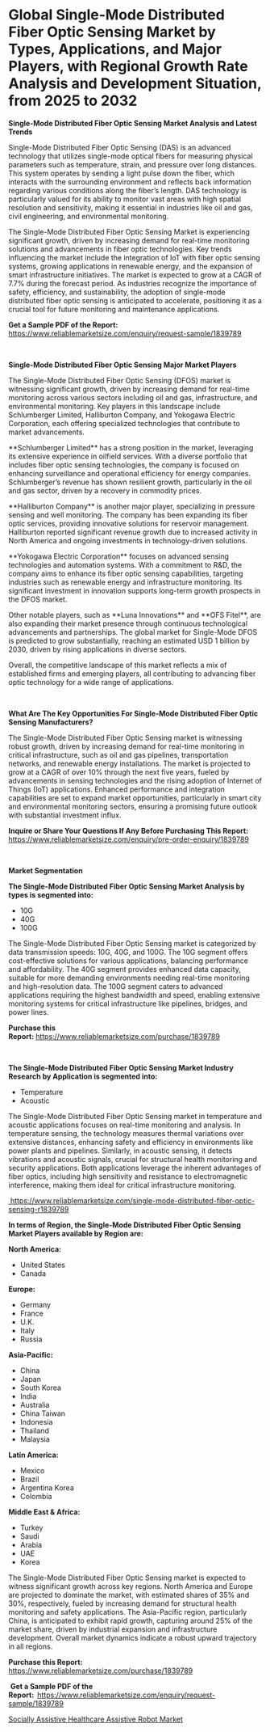 <p><h1>Global Single-Mode Distributed Fiber Optic Sensing Market by Types, Applications, and Major Players, with Regional Growth Rate Analysis and Development Situation, from 2025 to 2032</h1></p><p><strong>Single-Mode Distributed Fiber Optic Sensing Market Analysis and Latest Trends</strong></p>
<p><p>Single-Mode Distributed Fiber Optic Sensing (DAS) is an advanced technology that utilizes single-mode optical fibers for measuring physical parameters such as temperature, strain, and pressure over long distances. This system operates by sending a light pulse down the fiber, which interacts with the surrounding environment and reflects back information regarding various conditions along the fiber’s length. DAS technology is particularly valued for its ability to monitor vast areas with high spatial resolution and sensitivity, making it essential in industries like oil and gas, civil engineering, and environmental monitoring.</p><p>The Single-Mode Distributed Fiber Optic Sensing Market is experiencing significant growth, driven by increasing demand for real-time monitoring solutions and advancements in fiber optic technologies. Key trends influencing the market include the integration of IoT with fiber optic sensing systems, growing applications in renewable energy, and the expansion of smart infrastructure initiatives. The market is expected to grow at a CAGR of 7.7% during the forecast period. As industries recognize the importance of safety, efficiency, and sustainability, the adoption of single-mode distributed fiber optic sensing is anticipated to accelerate, positioning it as a crucial tool for future monitoring and maintenance applications.</p></p>
<p><strong>Get a Sample PDF of the Report:&nbsp;</strong> <a href="https://www.reliablemarketsize.com/enquiry/request-sample/1839789?utm_campaign=2464&utm_medium=2&utm_source=Github&utm_content=ia&utm_term=13022025&utm_id=single-mode-distributed-fiber-optic-sensing">https://www.reliablemarketsize.com/enquiry/request-sample/1839789</a></p>
<p>&nbsp;</p>
<p><strong>Single-Mode Distributed Fiber Optic Sensing Major Market Players</strong></p>
<p><p>The Single-Mode Distributed Fiber Optic Sensing (DFOS) market is witnessing significant growth, driven by increasing demand for real-time monitoring across various sectors including oil and gas, infrastructure, and environmental monitoring. Key players in this landscape include Schlumberger Limited, Halliburton Company, and Yokogawa Electric Corporation, each offering specialized technologies that contribute to market advancements.</p><p>**Schlumberger Limited** has a strong position in the market, leveraging its extensive experience in oilfield services. With a diverse portfolio that includes fiber optic sensing technologies, the company is focused on enhancing surveillance and operational efficiency for energy companies. Schlumberger’s revenue has shown resilient growth, particularly in the oil and gas sector, driven by a recovery in commodity prices.</p><p>**Halliburton Company** is another major player, specializing in pressure sensing and well monitoring. The company has been expanding its fiber optic services, providing innovative solutions for reservoir management. Halliburton reported significant revenue growth due to increased activity in North America and ongoing investments in technology-driven solutions.</p><p>**Yokogawa Electric Corporation** focuses on advanced sensing technologies and automation systems. With a commitment to R&D, the company aims to enhance its fiber optic sensing capabilities, targeting industries such as renewable energy and infrastructure monitoring. Its significant investment in innovation supports long-term growth prospects in the DFOS market.</p><p>Other notable players, such as **Luna Innovations** and **OFS Fitel**, are also expanding their market presence through continuous technological advancements and partnerships. The global market for Single-Mode DFOS is predicted to grow substantially, reaching an estimated USD 1 billion by 2030, driven by rising applications in diverse sectors.</p><p>Overall, the competitive landscape of this market reflects a mix of established firms and emerging players, all contributing to advancing fiber optic technology for a wide range of applications.</p></p>
<p>&nbsp;</p>
<p><strong>What Are The Key Opportunities For Single-Mode Distributed Fiber Optic Sensing Manufacturers?</strong></p>
<p><p>The Single-Mode Distributed Fiber Optic Sensing market is witnessing robust growth, driven by increasing demand for real-time monitoring in critical infrastructure, such as oil and gas pipelines, transportation networks, and renewable energy installations. The market is projected to grow at a CAGR of over 10% through the next five years, fueled by advancements in sensing technologies and the rising adoption of Internet of Things (IoT) applications. Enhanced performance and integration capabilities are set to expand market opportunities, particularly in smart city and environmental monitoring sectors, ensuring a promising future outlook with substantial investment influx.</p></p>
<p><strong>Inquire or Share Your Questions If Any Before Purchasing This Report:</strong> <a href="https://www.reliablemarketsize.com/enquiry/pre-order-enquiry/1839789?utm_campaign=2464&utm_medium=2&utm_source=Github&utm_content=ia&utm_term=13022025&utm_id=single-mode-distributed-fiber-optic-sensing">https://www.reliablemarketsize.com/enquiry/pre-order-enquiry/1839789</a></p>
<p>&nbsp;</p>
<p><strong>Market Segmentation</strong></p>
<p><strong>The Single-Mode Distributed Fiber Optic Sensing Market Analysis by types is segmented into:</strong></p>
<p><ul><li>10G</li><li>40G</li><li>100G</li></ul></p>
<p><p>The Single-Mode Distributed Fiber Optic Sensing market is categorized by data transmission speeds: 10G, 40G, and 100G. The 10G segment offers cost-effective solutions for various applications, balancing performance and affordability. The 40G segment provides enhanced data capacity, suitable for more demanding environments needing real-time monitoring and high-resolution data. The 100G segment caters to advanced applications requiring the highest bandwidth and speed, enabling extensive monitoring systems for critical infrastructure like pipelines, bridges, and power lines.</p></p>
<p><strong>Purchase this Report:&nbsp;</strong><a href="https://www.reliablemarketsize.com/purchase/1839789?utm_campaign=2464&utm_medium=2&utm_source=Github&utm_content=ia&utm_term=13022025&utm_id=single-mode-distributed-fiber-optic-sensing">https://www.reliablemarketsize.com/purchase/1839789</a></p>
<p>&nbsp;</p>
<p><strong>The Single-Mode Distributed Fiber Optic Sensing Market Industry Research by Application is segmented into:</strong></p>
<p><ul><li>Temperature</li><li>Acoustic</li></ul></p>
<p><p>The Single-Mode Distributed Fiber Optic Sensing market in temperature and acoustic applications focuses on real-time monitoring and analysis. In temperature sensing, the technology measures thermal variations over extensive distances, enhancing safety and efficiency in environments like power plants and pipelines. Similarly, in acoustic sensing, it detects vibrations and acoustic signals, crucial for structural health monitoring and security applications. Both applications leverage the inherent advantages of fiber optics, including high sensitivity and resistance to electromagnetic interference, making them ideal for critical infrastructure monitoring.</p></p>
<p><a href="https://www.reliablemarketsize.com/single-mode-distributed-fiber-optic-sensing-r1839789?utm_campaign=2464&utm_medium=2&utm_source=Github&utm_content=ia&utm_term=13022025&utm_id=single-mode-distributed-fiber-optic-sensing">&nbsp;https://www.reliablemarketsize.com/single-mode-distributed-fiber-optic-sensing-r1839789</a></p>
<p><strong>In terms of Region, the Single-Mode Distributed Fiber Optic Sensing Market Players available by Region are:</strong></p>
<p>
    <p> <strong> North America: </strong>
        <ul>
            <li>United States</li>
            <li>Canada</li>
        </ul>
        </p> 
    <p> <strong> Europe: </strong>
        <ul>
            <li>Germany</li>
            <li>France</li>
            <li>U.K.</li>
            <li>Italy</li>
            <li>Russia</li>
        </ul>
        </p> 
    <p> <strong> Asia-Pacific: </strong>
        <ul>
            <li>China</li>
            <li>Japan</li>
            <li>South Korea</li>
            <li>India</li>
            <li>Australia</li>
            <li>China Taiwan</li>
            <li>Indonesia</li>
            <li>Thailand</li>
            <li>Malaysia</li>
        </ul>
        </p> 
    <p> <strong> Latin America: </strong>
        <ul>
            <li>Mexico</li>
            <li>Brazil</li>
            <li>Argentina Korea</li>
            <li>Colombia</li>
        </ul>
        </p> 
    <p> <strong> Middle East & Africa: </strong>
        <ul>
            <li>Turkey</li>
            <li>Saudi</li>
            <li>Arabia</li>
            <li>UAE</li>
            <li>Korea</li>
        </ul>
    </p>
    </p>
<p><p>The Single-Mode Distributed Fiber Optic Sensing market is expected to witness significant growth across key regions. North America and Europe are projected to dominate the market, with estimated shares of 35% and 30%, respectively, fueled by increasing demand for structural health monitoring and safety applications. The Asia-Pacific region, particularly China, is anticipated to exhibit rapid growth, capturing around 25% of the market share, driven by industrial expansion and infrastructure development. Overall market dynamics indicate a robust upward trajectory in all regions.</p></p>
<p><strong>Purchase this Report: </strong><a href="https://www.reliablemarketsize.com/purchase/1839789?utm_campaign=2464&utm_medium=2&utm_source=Github&utm_content=ia&utm_term=13022025&utm_id=single-mode-distributed-fiber-optic-sensing">https://www.reliablemarketsize.com/purchase/1839789</a></p>
<p>&nbsp;<strong>Get a Sample PDF of the Report:&nbsp;&nbsp;</strong><a href="https://www.reliablemarketsize.com/enquiry/request-sample/1839789?utm_campaign=2464&utm_medium=2&utm_source=Github&utm_content=ia&utm_term=13022025&utm_id=single-mode-distributed-fiber-optic-sensing">https://www.reliablemarketsize.com/enquiry/request-sample/1839789</a></p>
<p><strong></strong></p>
<p><p><a href="https://github.com/bolalfredia7777/Market-Research-Report-List-1/blob/main/socially-assistive-healthcare-assistive-robot-market.md?utm_campaign=2464&utm_medium=2&utm_source=Github&utm_content=ia&utm_term=13022025&utm_id=single-mode-distributed-fiber-optic-sensing">Socially Assistive Healthcare Assistive Robot Market</a></p></p>